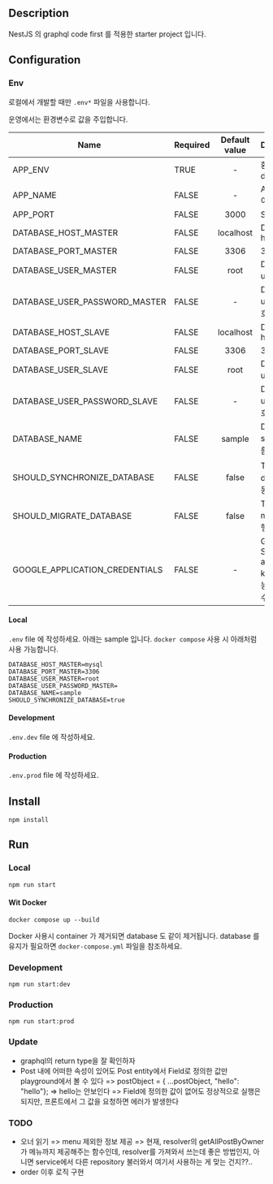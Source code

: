 ## Description

NestJS 의 graphql code first 를 적용한 starter project 입니다.

## Configuration

### Env

로컬에서 개발할 때만 `.env*` 파일을 사용합니다.

운영에서는 환경변수로 값을 주입합니다.

| Name                           | Required | Default value | Description                                   |
| ------------------------------ | -------- | :-----------: | --------------------------------------------- |
| APP_ENV                        | TRUE     |       -       | 환경. local, dev. prod                        |
| APP_NAME                       | FALSE    |       -       | Application 이름                              |
| APP_PORT                       | FALSE    |     3000      | Server port                                   |
| DATABASE_HOST_MASTER           | FALSE    |   localhost   | Database host                                 |
| DATABASE_PORT_MASTER           | FALSE    |     3306      | 3306                                          |
| DATABASE_USER_MASTER           | FALSE    |     root      | Database user 계정                            |
| DATABASE_USER_PASSWORD_MASTER  | FALSE    |       -       | Database user 비밀번호                        |
| DATABASE_HOST_SLAVE            | FALSE    |   localhost   | Database host                                 |
| DATABASE_PORT_SLAVE            | FALSE    |     3306      | 3306                                          |
| DATABASE_USER_SLAVE            | FALSE    |     root      | Database user 계정                            |
| DATABASE_USER_PASSWORD_SLAVE   | FALSE    |       -       | Database user 비밀번호                        |
| DATABASE_NAME                  | FALSE    |    sample     | Database schema 이름                          |
| SHOULD_SYNCHRONIZE_DATABASE    | FALSE    |     false     | Typeorm 을 database 와 동기화                 |
| SHOULD_MIGRATE_DATABASE        | FALSE    |     false     | Typeorm migration 실행                        |
| GOOGLE_APPLICATION_CREDENTIALS | FALSE    |       -       | GCP Service account key, 인증기능 사용시 필수 |

#### Local

`.env` file 에 작성하세요. 아래는 sample 입니다. `docker compose` 사용 시 아래처럼 사용 가능합니다.

```
DATABASE_HOST_MASTER=mysql
DATABASE_PORT_MASTER=3306
DATABASE_USER_MASTER=root
DATABASE_USER_PASSWORD_MASTER=
DATABASE_NAME=sample
SHOULD_SYNCHRONIZE_DATABASE=true
```

#### Development

`.env.dev` file 에 작성하세요.

#### Production

`.env.prod` file 에 작성하세요.

## Install

```shell
npm install
```

## Run

### Local

```shell
npm run start
```

#### Wit Docker

```shell
docker compose up --build
```

Docker 사용시 container 가 제거되면 database 도 같이 제거됩니다. database 를 유지가 필요하면 `docker-compose.yml` 파일을 참조하세요.

### Development

```shell
npm run start:dev
```

### Production

```shell
npm run start:prod
```

### Update
* graphql의 return type을 잘 확인하자
* Post 내에 어떠한 속성이 있어도 Post entity에서 Field로 정의한 값만 playground에서 볼 수 있다
  => postObject = { ...postObject, "hello": "hello"}; => hello는 안보인다
  => Field에 정의한 값이 없어도 정상적으로 실행은 되지만, 프론트에서 그 값을 요청하면 에러가 발생한다

### TODO
* 오너 읽기 => menu 제외한 정보 제공 => 현재, resolver의 getAllPostByOwner가 메뉴까지 제공해주는 함수인데, resolver를 가져와서 쓰는데 좋은 방법인지, 아니면 service에서 다른 repository 불러와서 여기서 사용하는 게 맞는 건지??..
* order 이후 로직 구현